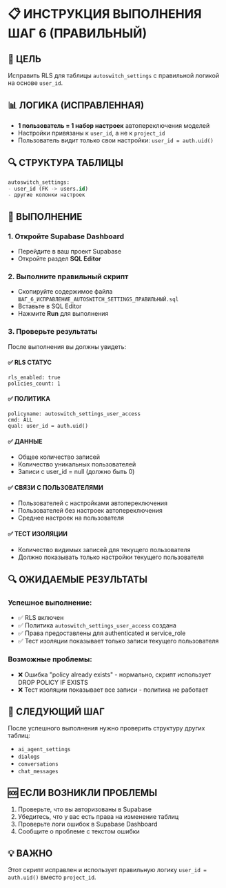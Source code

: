 # 📋 ИНСТРУКЦИЯ ВЫПОЛНЕНИЯ ШАГ 6 (ПРАВИЛЬНЫЙ)

## 🎯 ЦЕЛЬ
Исправить RLS для таблицы `autoswitch_settings` с правильной логикой на основе `user_id`.

## 📊 ЛОГИКА (ИСПРАВЛЕННАЯ)
- **1 пользователь = 1 набор настроек** автопереключения моделей
- Настройки привязаны к `user_id`, а не к `project_id`
- Пользователь видит только свои настройки: `user_id = auth.uid()`

## 🔍 СТРУКТУРА ТАБЛИЦЫ
```sql
autoswitch_settings:
- user_id (FK -> users.id)
- другие колонки настроек
```

## 🚀 ВЫПОЛНЕНИЕ

### 1. Откройте Supabase Dashboard
- Перейдите в ваш проект Supabase
- Откройте раздел **SQL Editor**

### 2. Выполните правильный скрипт
- Скопируйте содержимое файла `ШАГ_6_ИСПРАВЛЕНИЕ_AUTOSWITCH_SETTINGS_ПРАВИЛЬНЫЙ.sql`
- Вставьте в SQL Editor
- Нажмите **Run** для выполнения

### 3. Проверьте результаты
После выполнения вы должны увидеть:

#### ✅ RLS СТАТУС
```
rls_enabled: true
policies_count: 1
```

#### ✅ ПОЛИТИКА
```
policyname: autoswitch_settings_user_access
cmd: ALL
qual: user_id = auth.uid()
```

#### ✅ ДАННЫЕ
- Общее количество записей
- Количество уникальных пользователей
- Записи с user_id = null (должно быть 0)

#### ✅ СВЯЗИ С ПОЛЬЗОВАТЕЛЯМИ
- Пользователей с настройками автопереключения
- Пользователей без настроек автопереключения
- Среднее настроек на пользователя

#### ✅ ТЕСТ ИЗОЛЯЦИИ
- Количество видимых записей для текущего пользователя
- Должно показывать только настройки текущего пользователя

## 🔍 ОЖИДАЕМЫЕ РЕЗУЛЬТАТЫ

### Успешное выполнение:
- ✅ RLS включен
- ✅ Политика `autoswitch_settings_user_access` создана
- ✅ Права предоставлены для authenticated и service_role
- ✅ Тест изоляции показывает только записи текущего пользователя

### Возможные проблемы:
- ❌ Ошибка "policy already exists" - нормально, скрипт использует DROP POLICY IF EXISTS
- ❌ Тест изоляции показывает все записи - политика не работает

## 📝 СЛЕДУЮЩИЙ ШАГ
После успешного выполнения нужно проверить структуру других таблиц:
- `ai_agent_settings`
- `dialogs`
- `conversations`
- `chat_messages`

## 🆘 ЕСЛИ ВОЗНИКЛИ ПРОБЛЕМЫ
1. Проверьте, что вы авторизованы в Supabase
2. Убедитесь, что у вас есть права на изменение таблиц
3. Проверьте логи ошибок в Supabase Dashboard
4. Сообщите о проблеме с текстом ошибки

## 💡 ВАЖНО
Этот скрипт исправлен и использует правильную логику `user_id = auth.uid()` вместо `project_id`.
